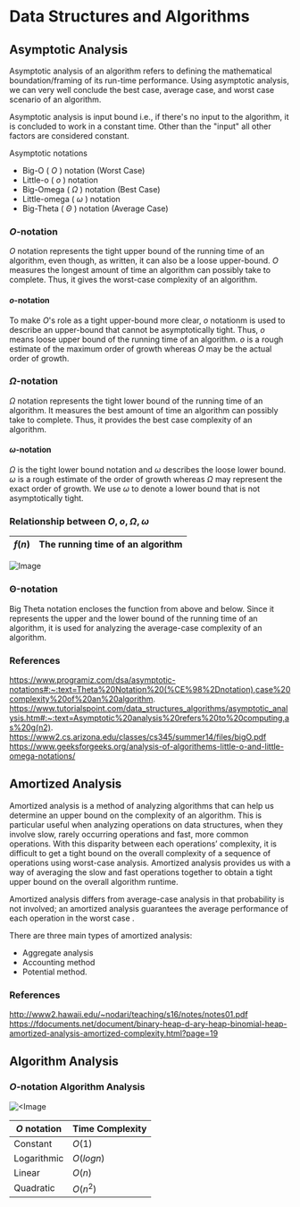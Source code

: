 # Data Structures and Algorithms
## Asymptotic Analysis
Asymptotic analysis of an algorithm refers to defining the mathematical boundation/framing of its run-time performance. Using asymptotic analysis, we can very well conclude the best case, average case, and worst case scenario of an algorithm.

Asymptotic analysis is input bound i.e., if there's no input to the algorithm, it is concluded to work in a constant time. Other than the "input" all other factors are considered constant.

Asymptotic notations
- Big-O ( $O$ )  notation (Worst Case)
- Little-o ( $o$ ) notation
- Big-Omega ( $Ω$ ) notation (Best Case)
- Little-omega ( $ω$ ) notation
- Big-Theta ( $Θ$ ) notation (Average Case)

### $O$-notation
$O$ notation represents the tight upper bound of the running time of an algorithm, even though, as written, it can also be a loose upper-bound. $O$ measures the longest amount of time an algorithm can possibly take to complete. Thus, it gives the worst-case complexity of an algorithm.
#### $o$-notation
To make $O$'s role as a tight upper-bound more clear, $o$ notationm is used to describe an upper-bound that cannot be asymptotically tight. Thus, $o$ means loose upper bound of the running time of an algorithm. $o$ is a rough estimate of the maximum order of growth whereas $O$ may be the actual order of growth. 
### $Ω$-notation
$Ω$ notation represents the tight lower bound of the running time of an algorithm. It measures the best amount of time an algorithm can possibly take to complete. Thus, it provides the best case complexity of an algorithm.
#### $ω$-notation
$Ω$ is the tight lower bound notation and $ω$ describes the loose lower bound. $ω$ is a rough estimate of the order of growth whereas $Ω$ may represent the exact order of growth. We use $ω$ to denote a lower bound that is not asymptotically tight.

### Relationship between $O, o, Ω, ω$
| $f(n)$ | The running time of an algorithm |
| -| - |

![Image](/../main/Resources/Analysis-of-Algorithms-little-o-omega.png)

### Θ-notation
Big Theta notation encloses the function from above and below. Since it represents the upper and the lower bound of the running time of an algorithm, it is used for analyzing the average-case complexity of an algorithm.

### References
https://www.programiz.com/dsa/asymptotic-notations#:~:text=Theta%20Notation%20(%CE%98%2Dnotation),case%20complexity%20of%20an%20algorithm.
https://www.tutorialspoint.com/data_structures_algorithms/asymptotic_analysis.htm#:~:text=Asymptotic%20analysis%20refers%20to%20computing,as%20g(n2).
https://www2.cs.arizona.edu/classes/cs345/summer14/files/bigO.pdf
https://www.geeksforgeeks.org/analysis-of-algorithems-little-o-and-little-omega-notations/

## Amortized Analysis
Amortized analysis is a method of analyzing algorithms that can help us determine an upper bound on the complexity of an algorithm. This is particular useful when analyzing operations on data structures, when they involve slow, rarely occurring operations and fast, more common operations. With this disparity between each operations’ complexity, it is difficult to get a tight bound on the overall complexity of a sequence of operations using worst-case analysis. Amortized analysis provides us with a way of averaging the slow and fast operations together to obtain a tight upper bound on the overall algorithm runtime.

Amortized analysis differs from average-case analysis in that probability is not involved; an amortized analysis guarantees the average performance of each operation in the worst case . 

There are three main types of amortized analysis: 
- Aggregate analysis
- Accounting method
- Potential method.
### References
http://www2.hawaii.edu/~nodari/teaching/s16/notes/notes01.pdf
https://fdocuments.net/document/binary-heap-d-ary-heap-binomial-heap-amortized-analysis-amortized-complexity.html?page=19

## Algorithm Analysis
### $O$-notation Algorithm Analysis
![<Image](/../main/Resources/Big-o%20Notation%20Algorithm%20Analysis.png)

|  $O$ notation | Time Complexity |
| ---- | ---- |
| Constant | $O(1$) |
| Logarithmic | $O(log n)$ |
| Linear | $O(n)$ |
| Quadratic | $O(n^2)$ |
